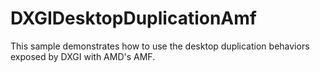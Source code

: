 # DXGIDesktopDuplicationAmf
This sample demonstrates how to use the desktop duplication behaviors exposed by DXGI with AMD's AMF.
